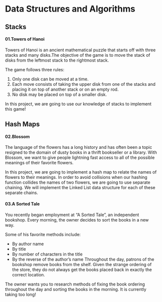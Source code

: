 # Data Structures and Algorithms

## Stacks

#### 01.Towers of Hanoi

Towers of Hanoi is an ancient mathematical puzzle that starts off with three stacks and many disks.The objective of the game is to move the stack of disks from the leftmost stack to the rightmost stack.

The game follows three rules:

1. Only one disk can be moved at a time.
2. Each move consists of taking the upper disk from one of the stacks and placing it on top of another stack or on an empty rod.
3. No disk may be placed on top of a smaller disk.

In this project, we are going to use our knowledge of stacks to implement this game!

## Hash Maps

#### 02.Blossom

The language of the flowers has a long history and has often been a topic resigned to the domain of dusty books in a thrift bookseller or a library. With Blossom, we want to give people lightning fast access to all of the possible meanings of their favorite flowers.

In this project, we are going to implement a hash map to relate the names of flowers to their meanings. In order to avoid collisions when our hashing function collides the names of two flowers, we are going to use separate chaining. We will implement the Linked List data structure for each of these separate chains.

#### 03.A Sorted Tale

You recently began employment at “A Sorted Tale”, an independent bookshop. Every morning, the owner decides to sort the books in a new way.

Some of his favorite methods include:

- By author name
- By title
- By number of characters in the title
- By the reverse of the author’s name
Throughout the day, patrons of the bookshop remove books from the shelf. Given the strange ordering of the store, they do not always get the books placed back in exactly the correct location.

The owner wants you to research methods of fixing the book ordering throughout the day and sorting the books in the morning. It is currently taking too long!
